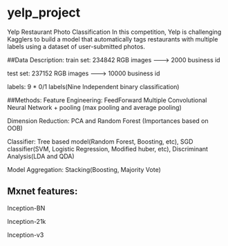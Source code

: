 # yelp_project
Yelp Restaurant Photo Classification
In this competition, Yelp is challenging Kagglers to build a model that automatically tags restaurants with multiple labels using a dataset of user-submitted photos. 

##Data Description:
train set: 234842 RGB images ---> 2000 business id

test set: 237152 RGB images ---> 10000 business id

labels: 9 * 0/1 labels(Nine Independent binary classification)

##Methods:
Feature Engineering: FeedForward Multiple Convolutional Neural Network +  pooling (max pooling and average pooling)

Dimension Reduction: PCA and Random Forest (Importances based on OOB)

Classifier: Tree based model(Random Forest, Boosting, etc), SGD classifier(SVM, Logistic Regression, Modified huber, etc), Discriminant Analysis(LDA and QDA)

Model Aggregation: Stacking(Boosting, Majority Vote)

## Mxnet features:
Inception-BN

Inception-21k

Inception-v3

